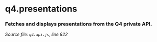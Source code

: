 # q4.presentations

### Fetches and displays presentations from the Q4 private API.

*Source file: `q4.api.js`, line 822*  





